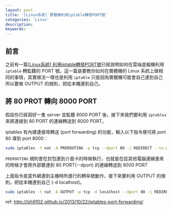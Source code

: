 ```yaml
---
layout: post
title: '[Linux系統] 實體機利用iptable轉發PORT號'
categories: 'Linux'
description: 
keywords:
---
```


## 前言
之前有一篇[[Linux系統] 利用iptable轉發PORT號](https://andy6804tw.github.io/2018/03/14/linux-iptable/)已經說明如何在雲端虛擬機利用 `iptable` 轉監聽的 PORT 號。這一篇是要教你如何在實體機的 Linux 系統上做相同的事情，其實做法一樣也是利用 `iptable` 只是因為實體機可能會自己連到自己所以要做 OUTPUT 的規則，把從本機連到自己。


## 將 80 PROT 轉向 8000 PORT
假設你已經寫好一隻 server 並監聽 8000 PORT 後，接下來我們要利用 `iptables` 來將連接到 80 PORT 的連線轉送到 8000 PORT。

iptables 有內建連接埠轉送 (port forwarding) 的功能，輸入以下指令便可將 port 80 導到 port 8000：

```bash
sudo iptables -t nat -A PREROUTING -p tcp --dport 80 -j REDIRECT --to-ports 8000
```

`PREROUTING` 規則會在封包進到介面卡的時候執行，也就是在從其他電腦連線進來的時候才會將外部要連到 80 PORT(--dport) 的連線轉送到 8000 PORT

上面指令是當外網連到主機時所進行的轉阜號動作，接下來要利用 OUTPUT 的規則，把從本機連到自己 (-d localhost)。

```bash
sudo iptables -t nat -A OUTPUT -p tcp -d localhost --dport 80 -j REDIRECT --to-ports 8000
```

ref: http://lzh9102.github.io/2013/10/22/iptables-port-forwarding/
